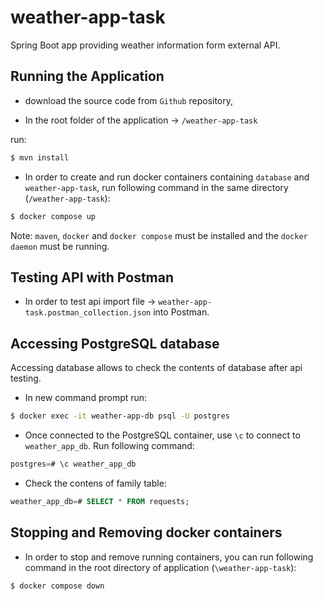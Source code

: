 # weather-app-task

Spring Boot app providing weather information form external API.

## Running the Application

- download the source code from `Github` repository,

- In the root folder of the application -> `/weather-app-task`

run:

```bash
$ mvn install
```

- In order to create and run docker containers containing `database` and `weather-app-task`, run following command in the same directory (`/weather-app-task`):

```bash
$ docker compose up
```
Note: `maven`, `docker` and `docker compose` must be installed and the `docker daemon` must be running.

## Testing API with Postman

- In order to test api import file -> `weather-app-task.postman_collection.json` into Postman.

## Accessing PostgreSQL database

Accessing database allows to check the contents of database after api testing.

- In new command prompt run:

```bash
$ docker exec -it weather-app-db psql -U postgres
```
- Once connected to the PostgreSQL container, use `\c` to connect to `weather_app_db`. Run following command:

```sql
postgres=# \c weather_app_db
```

- Check the contens of family table:

```sql
weather_app_db=# SELECT * FROM requests;
```

## Stopping and Removing docker containers

- In order to stop and remove running containers, you can run following command in the root directory of application (`\weather-app-task`):

```bash
$ docker compose down
```